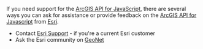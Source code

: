 If you need support for the [ArcGIS API for JavaScript](https://developers.arcgis.com/javascript/),  there are several 
ways you can ask for assistance or provide feedback on the [ArcGIS API for Javascript](http://js.arcgis.com) from 
[Esri](https://www.esri.com/).

* Contact [Esri Support](https://support.esri.com/contact-tech-support) - if you're a current Esri customer
* Ask the Esri community on [GeoNet](https://geonet.esri.com/community/developers/web-developers/arcgis-api-for-javascript)

